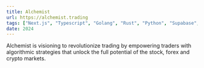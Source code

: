 ```yaml
---
title: Alchemist
url: https://alchemist.trading
tags: ["Next.js", "Typescript", "Golang", "Rust", "Python", "Supabase", "Clerk", "Vercel", "Github"]
date: 2024
---
```


Alchemist is visioning to revolutionize trading by empowering traders with algorithmic strategies that unlock the full potential of the stock, forex and crypto markets.